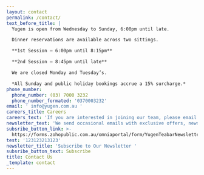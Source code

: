 ```yaml
---
layout: contact
permalink: /contact/
text_before_title: |
  Yugen is open from Wednesday to Sunday, 6:00pm until late. 

  Dinner reservations are available across two sittings. 

  **1st Session — 6:00pm until 8:15pm**

  **2nd Session — 8:45pm until late**

  We are closed Monday and Tuesday’s. 

  *All Sunday and public holiday bookings accrue a 15% surcharge.*
phone_number:
  phone_number: (03) 7000 3232
  phone_number_formated: '0370003232'
email: ' info@yugen.com.au '
careers_title: Careers
careers_text: 'If you are interested in joining our team, please email your resume to:'
newsletter_text: 'We send occasional emails with exclusive offers, news and events. '
subsribe_button_link: >-
  https://forms.zohopublic.com.au/omniaportal/form/YugenTeabarNewsletter/formperma/uur9ukIiQEcekhWWqTZOaU2NE7NV1Kgy0exTheLVPZE
test: '123123213123'
newsletter_title: 'Subscribe to Our Newsletter '
subsribe_button_text: Subscribe
title: Contact Us
_template: contact
---
```









